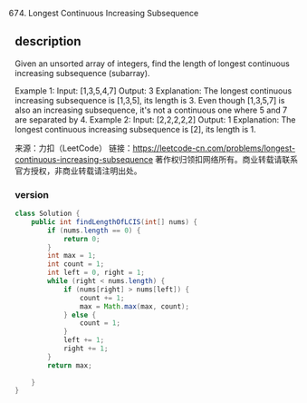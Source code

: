 674. Longest Continuous Increasing Subsequence


## description

Given an unsorted array of integers, find the length of longest continuous increasing subsequence (subarray).

Example 1:
Input: [1,3,5,4,7]
Output: 3
Explanation: The longest continuous increasing subsequence is [1,3,5], its length is 3. 
Even though [1,3,5,7] is also an increasing subsequence, it's not a continuous one where 5 and 7 are separated by 4. 
Example 2:
Input: [2,2,2,2,2]
Output: 1
Explanation: The longest continuous increasing subsequence is [2], its length is 1. 

来源：力扣（LeetCode）
链接：https://leetcode-cn.com/problems/longest-continuous-increasing-subsequence
著作权归领扣网络所有。商业转载请联系官方授权，非商业转载请注明出处。

### version

```java
class Solution {
    public int findLengthOfLCIS(int[] nums) {
        if (nums.length == 0) {
            return 0;
        }
        int max = 1;
        int count = 1;
        int left = 0, right = 1;
        while (right < nums.length) {
            if (nums[right] > nums[left]) {
                count += 1;
                max = Math.max(max, count);
            } else {
                count = 1;
            }
            left += 1;
            right += 1;
        }
        return max;
        
    }
}

```

